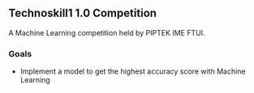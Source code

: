 ## **Technoskill1 1.0 Competition**
A Machine Learning competition held by PIPTEK IME FTUI. 

### **Goals**
- Implement a model to get the highest accuracy score with Machine Learning

